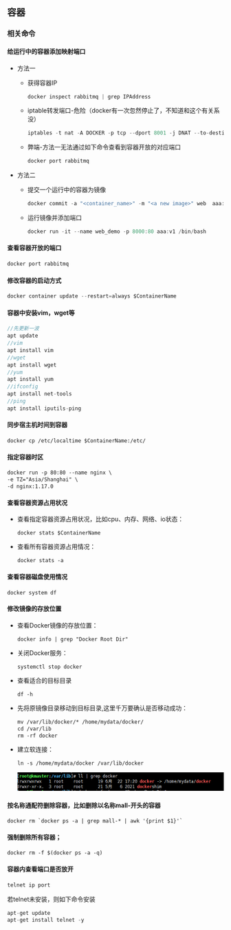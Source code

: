 ## 容器

### 相关命令

#### 给运行中的容器添加映射端口

- 方法一
  
  - 获得容器IP
    
    ```java
    docker inspect rabbitmq | grep IPAddress
    ```
  
  - iptable转发端口-危险（docker有一次忽然停止了，不知道和这个有关系没）
    
    ```java
    iptables -t nat -A DOCKER -p tcp --dport 8001 -j DNAT --to-destination 172.17.0.19:8000
    ```
  
  - 弊端-方法一无法通过如下命令查看到容器开放的对应端口
    
    ```java
    docker port rabbitmq
    ```

- 方法二
  
  - 提交一个运行中的容器为镜像
    
    ```java
    docker commit -a "<container_name>" -m "<a new image>" web  aaa:v1
    ```
  
  - 运行镜像并添加端口
    
    ```java
    docker run -it --name web_demo -p 8000:80 aaa:v1 /bin/bash
    ```

#### 查看容器开放的端口

```java
docker port rabbitmq
```

#### 修改容器的启动方式

```java
docker container update --restart=always $ContainerName
```

#### 容器中安装vim，wget等

```java
//先更新一波
apt update
//vim
apt install vim
//wget
apt install wget
//yum
apt install yum
//ifconfig
apt install net-tools
//ping
apt install iputils-ping
```

#### 同步宿主机时间到容器

```shell
docker cp /etc/localtime $ContainerName:/etc/
```

#### 指定容器时区

```shell
docker run -p 80:80 --name nginx \
-e TZ="Asia/Shanghai" \
-d nginx:1.17.0
```

#### 查看容器资源占用状况

- 查看指定容器资源占用状况，比如cpu、内存、网络、io状态：
  
  ```shell
  docker stats $ContainerName
  ```

- 查看所有容器资源占用情况：
  
  ```shell
  docker stats -a
  ```

#### 查看容器磁盘使用情况

```shell
docker system df
```

#### 修改镜像的存放位置

- 查看Docker镜像的存放位置：
  
  ```shell
  docker info | grep "Docker Root Dir"
  ```

- 关闭Docker服务：
  
  ```shell
  systemctl stop docker
  ```

- 查看适合的目标目录
  
  ```shell
  df -h
  ```

- 先将原镜像目录移动到目标目录,这里千万要确认是否移动成功：
  
  ```shell
  mv /var/lib/docker/* /home/mydata/docker/
  cd /var/lib
  rm -rf docker
  ```

- 建立软连接：
  
  ```shell
  ln -s /home/mydata/docker /var/lib/docker
  ```
  
  ![](../images/docker1.png)

#### 按名称通配符删除容器，比如删除以名称mall-开头的容器

```shell
docker rm `docker ps -a | grep mall-* | awk '{print $1}'`
```

#### 强制删除所有容器；

```shell
docker rm -f $(docker ps -a -q)
```

#### 容器内查看端口是否放开

```java
telnet ip port
```

若telnet未安装，则如下命令安装

```java
apt-get update
apt-get install telnet -y
```
